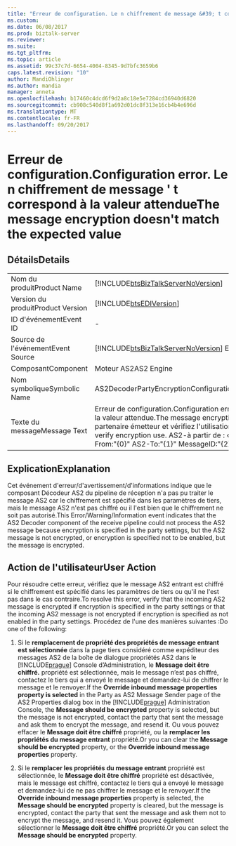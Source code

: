 ```yaml
---
title: "Erreur de configuration. Le n chiffrement de message &#39; t correspond à la valeur attendue | Documents Microsoft"
ms.custom: 
ms.date: 06/08/2017
ms.prod: biztalk-server
ms.reviewer: 
ms.suite: 
ms.tgt_pltfrm: 
ms.topic: article
ms.assetid: 99c37c7d-6654-4004-8345-9d7bfc3659b6
caps.latest.revision: "10"
author: MandiOhlinger
ms.author: mandia
manager: anneta
ms.openlocfilehash: b17460c4dcd6f9d2a8c18e5e7284cd36940d6820
ms.sourcegitcommit: cb908c540d8f1a692d01dc8f313e16cb4b4e696d
ms.translationtype: MT
ms.contentlocale: fr-FR
ms.lasthandoff: 09/20/2017
---
```

# <a name="configuration-error-the-message-encryption-doesn39t-match-the-expected-value"></a><span data-ttu-id="56eef-103">Erreur de configuration.</span><span class="sxs-lookup"><span data-stu-id="56eef-103">Configuration error.</span></span> <span data-ttu-id="56eef-104">Le n chiffrement de message &#39; t correspond à la valeur attendue</span><span class="sxs-lookup"><span data-stu-id="56eef-104">The message encryption doesn&#39;t match the expected value</span></span>
## <a name="details"></a><span data-ttu-id="56eef-105">Détails</span><span class="sxs-lookup"><span data-stu-id="56eef-105">Details</span></span>  
  
|||  
|-|-|  
|<span data-ttu-id="56eef-106">Nom du produit</span><span class="sxs-lookup"><span data-stu-id="56eef-106">Product Name</span></span>|[!INCLUDE[btsBizTalkServerNoVersion](../includes/btsbiztalkservernoversion-md.md)]|  
|<span data-ttu-id="56eef-107">Version du produit</span><span class="sxs-lookup"><span data-stu-id="56eef-107">Product Version</span></span>|[!INCLUDE[btsEDIVersion](../includes/btsediversion-md.md)]|  
|<span data-ttu-id="56eef-108">ID d'événement</span><span class="sxs-lookup"><span data-stu-id="56eef-108">Event ID</span></span>|-|  
|<span data-ttu-id="56eef-109">Source de l'événement</span><span class="sxs-lookup"><span data-stu-id="56eef-109">Event Source</span></span>|[!INCLUDE[btsBizTalkServerNoVersion](../includes/btsbiztalkservernoversion-md.md)]<span data-ttu-id="56eef-110"> EDI</span><span class="sxs-lookup"><span data-stu-id="56eef-110"> EDI</span></span>|  
|<span data-ttu-id="56eef-111">Composant</span><span class="sxs-lookup"><span data-stu-id="56eef-111">Component</span></span>|<span data-ttu-id="56eef-112">Moteur AS2</span><span class="sxs-lookup"><span data-stu-id="56eef-112">AS2 Engine</span></span>|  
|<span data-ttu-id="56eef-113">Nom symbolique</span><span class="sxs-lookup"><span data-stu-id="56eef-113">Symbolic Name</span></span>|<span data-ttu-id="56eef-114">AS2DecoderPartyEncryptionConfigurationError</span><span class="sxs-lookup"><span data-stu-id="56eef-114">AS2DecoderPartyEncryptionConfigurationError</span></span>|  
|<span data-ttu-id="56eef-115">Texte du message</span><span class="sxs-lookup"><span data-stu-id="56eef-115">Message Text</span></span>|<span data-ttu-id="56eef-116">Erreur de configuration.</span><span class="sxs-lookup"><span data-stu-id="56eef-116">Configuration error.</span></span> <span data-ttu-id="56eef-117">Le chiffrement du message ne correspondait pas à la valeur attendue.</span><span class="sxs-lookup"><span data-stu-id="56eef-117">The message encryption doesn't match the expected value.</span></span> <span data-ttu-id="56eef-118">Contactez le partenaire émetteur et vérifiez l'utilisation du chiffrement.</span><span class="sxs-lookup"><span data-stu-id="56eef-118">Contact the sending partner and verify encryption use.</span></span> <span data-ttu-id="56eef-119">AS2-à partir de : « {0} » AS2-à : « \ {1\\} » MessageID : « \ {2\} »</span><span class="sxs-lookup"><span data-stu-id="56eef-119">AS2-From:"{0}" AS2-To:"{1}" MessageID:"{2}"</span></span>|  
  
## <a name="explanation"></a><span data-ttu-id="56eef-120">Explication</span><span class="sxs-lookup"><span data-stu-id="56eef-120">Explanation</span></span>  
 <span data-ttu-id="56eef-121">Cet événement d'erreur/d'avertissement/d'informations indique que le composant Décodeur AS2 du pipeline de réception n'a pas pu traiter le message AS2 car le chiffrement est spécifié dans les paramètres de tiers, mais le message AS2 n'est pas chiffré ou il l'est bien que le chiffrement ne soit pas autorisé.</span><span class="sxs-lookup"><span data-stu-id="56eef-121">This Error/Warning/Information event indicates that the AS2 Decoder component of the receive pipeline could not process the AS2 message because encryption is specified in the party settings, but the AS2 message is not encrypted, or encryption is specified not to be enabled, but the message is encrypted.</span></span>  
  
## <a name="user-action"></a><span data-ttu-id="56eef-122">Action de l'utilisateur</span><span class="sxs-lookup"><span data-stu-id="56eef-122">User Action</span></span>  
 <span data-ttu-id="56eef-123">Pour résoudre cette erreur, vérifiez que le message AS2 entrant est chiffré si le chiffrement est spécifié dans les paramètres de tiers ou qu'il ne l'est pas dans le cas contraire.</span><span class="sxs-lookup"><span data-stu-id="56eef-123">To resolve this error, verify that the incoming AS2 message is encrypted if encryption is specified in the party settings or that the incoming AS2 message is not encrypted if encryption is specified as not enabled in the party settings.</span></span> <span data-ttu-id="56eef-124">Procédez de l'une des manières suivantes :</span><span class="sxs-lookup"><span data-stu-id="56eef-124">Do one of the following:</span></span>  
  
1.  <span data-ttu-id="56eef-125">Si le **remplacement de propriété des propriétés de message entrant est sélectionnée** dans la page tiers considéré comme expéditeur des messages AS2 de la boîte de dialogue propriétés AS2 dans le [!INCLUDE[prague](../includes/prague-md.md)] Console d’Administration, le **Message doit être chiffré.**  propriété est sélectionnée, mais le message n’est pas chiffré, contactez le tiers qui a envoyé le message et demandez-lui de chiffrer le message et le renvoyer.</span><span class="sxs-lookup"><span data-stu-id="56eef-125">If the **Override inbound message properties property is selected** in the Party as AS2 Message Sender page of the AS2 Properties dialog box in the [!INCLUDE[prague](../includes/prague-md.md)] Administration Console, the **Message should be encrypted** property is selected, but the message is not encrypted, contact the party that sent the message and ask them to encrypt the message, and resend it.</span></span> <span data-ttu-id="56eef-126">Ou vous pouvez effacer le **Message doit être chiffré** propriété, ou la **remplacer les propriétés du message entrant** propriété.</span><span class="sxs-lookup"><span data-stu-id="56eef-126">Or you can clear the **Message should be encrypted** property, or the **Override inbound message properties** property.</span></span>  
  
2.  <span data-ttu-id="56eef-127">Si le **remplacer les propriétés du message entrant** propriété est sélectionnée, le **Message doit être chiffré** propriété est désactivée, mais le message est chiffré, contactez le tiers qui a envoyé le message et demandez-lui de ne pas chiffrer le message et le renvoyer.</span><span class="sxs-lookup"><span data-stu-id="56eef-127">If the **Override inbound message properties** property is selected, the **Message should be encrypted** property is cleared, but the message is encrypted, contact the party that sent the message and ask them not to encrypt the message, and resend it.</span></span> <span data-ttu-id="56eef-128">Vous pouvez également sélectionner le **Message doit être chiffré** propriété.</span><span class="sxs-lookup"><span data-stu-id="56eef-128">Or you can select the **Message should be encrypted** property.</span></span>